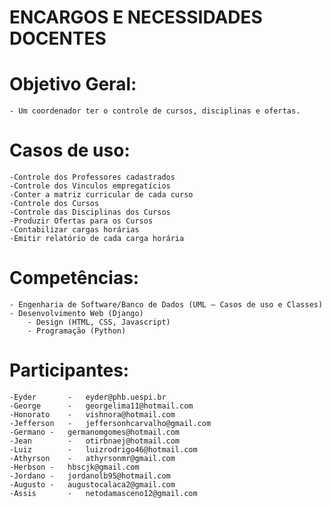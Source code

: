 # ENCARGOS E NECESSIDADES DOCENTES

# Objetivo Geral:
    - Um coordenador ter o controle de cursos, disciplinas e ofertas.

# Casos de uso:
    -Controle dos Professores cadastrados
    -Controle dos Vinculos empregatícios
    -Conter a matriz curricular de cada curso
    -Controle dos Cursos
    -Controle das Disciplinas dos Cursos
    -Produzir Ofertas para os Cursos
    -Contabilizar cargas horárias
    -Emitir relatório de cada carga horária

# Competências:
    - Engenharia de Software/Banco de Dados (UML – Casos de uso e Classes)
    - Desenvolvimento Web (Django)
        - Design (HTML, CSS, Javascript)
        - Programação (Python)

# Participantes:
    -Eyder       -   eyder@phb.uespi.br
    -George      -   georgelima11@hotmail.com
    -Honorato    -   vishnora@hotmail.com
    -Jefferson   -   jeffersonhcarvalho@gmail.com
    -Germano -   germanomgomes@hotmail.com
    -Jean        -   otirbnaej@hotmail.com
    -Luiz        -   luizrodrigo46@hotmail.com
    -Athyrson    -   athyrsonmr@gmail.com
    -Herbson -   hbscjk@gmail.com
    -Jordano -   jordanolb95@hotmail.com
    -Augusto -   augustocalaca2@gmail.com
    -Assis       -   netodamasceno12@gmail.com   
